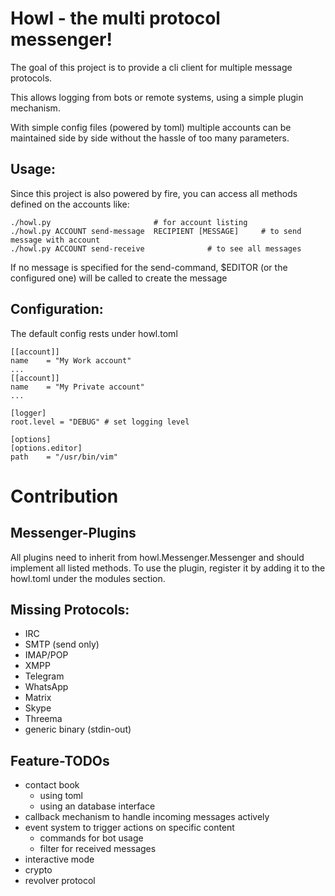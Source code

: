 # Howl - the multi protocol messenger!
The goal of this project is to provide a cli client for multiple message protocols.

This allows logging from bots or remote systems, using a simple plugin mechanism.

With simple config files (powered by toml) multiple accounts can be maintained side by side without the hassle of too many parameters.

## Usage:
Since this project is also powered by fire, you can access all methods defined on the accounts like:

```
./howl.py						# for account listing
./howl.py ACCOUNT send-message	RECIPIENT [MESSAGE] 	# to send message with account
./howl.py ACCOUNT send-receive				# to see all messages	
```
If no message is specified for the send-command, $EDITOR (or the configured one) will be called to create the message

## Configuration:
The default config rests under howl.toml

```
[[account]]
name 	= "My Work account"
...
[[account]]
name	= "My Private account"
...

[logger]
root.level = "DEBUG" # set logging level

[options]
[options.editor]
path	= "/usr/bin/vim"
```

# Contribution
## Messenger-Plugins
All plugins need to inherit from howl.Messenger.Messenger and should implement all listed methods.
To use the plugin, register it by adding it to the howl.toml under the modules section.

## Missing Protocols:
- IRC
- SMTP (send only)
- IMAP/POP
- XMPP
- Telegram
- WhatsApp
- Matrix
- Skype
- Threema
- generic binary (stdin-out)

## Feature-TODOs
- contact book
  + using toml
  + using an database interface
- callback mechanism to handle incoming messages actively
- event system to trigger actions on specific content
  + commands for bot usage
  + filter for received messages
- interactive mode
- crypto
- revolver protocol
